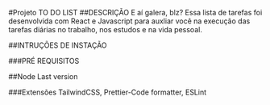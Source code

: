 #Projeto TO DO LIST
##DESCRIÇÃO
E aí galera, blz? Essa lista de tarefas foi desenvolvida com React e Javascript para 
auxliar você na execução das tarefas diárias no trabalho, nos estudos e na vida pessoal.

##INTRUÇÕES DE INSTAÇÃO

###PRÉ REQUISITOS

##Node Last version

###Extensões
TailwindCSS, Prettier-Code formatter, ESLint
